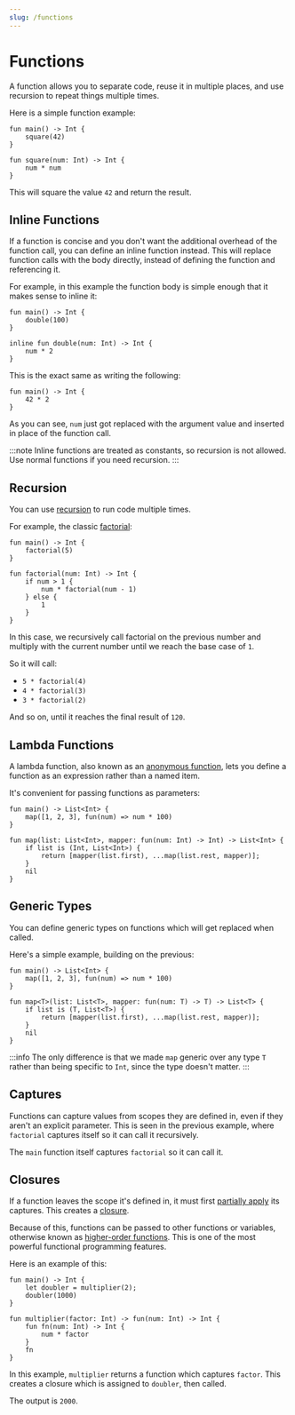 ```yaml
---
slug: /functions
---
```


# Functions

A function allows you to separate code, reuse it in multiple places, and use recursion to repeat things multiple times.

Here is a simple function example:

```rue
fun main() -> Int {
    square(42)
}

fun square(num: Int) -> Int {
    num * num
}
```

This will square the value `42` and return the result.

## Inline Functions

If a function is concise and you don't want the additional overhead of the function call, you can define an inline function instead. This will replace function calls with the body directly, instead of defining the function and referencing it.

For example, in this example the function body is simple enough that it makes sense to inline it:

```rue
fun main() -> Int {
    double(100)
}

inline fun double(num: Int) -> Int {
    num * 2
}
```

This is the exact same as writing the following:

```rue
fun main() -> Int {
    42 * 2
}
```

As you can see, `num` just got replaced with the argument value and inserted in place of the function call.

:::note
Inline functions are treated as constants, so recursion is not allowed. Use normal functions if you need recursion.
:::

## Recursion

You can use [recursion](https://en.wikipedia.org/wiki/Recursion) to run code multiple times.

For example, the classic [factorial](https://en.wikipedia.org/wiki/Factorial):

```rue
fun main() -> Int {
    factorial(5)
}

fun factorial(num: Int) -> Int {
    if num > 1 {
        num * factorial(num - 1)
    } else {
        1
    }
}
```

In this case, we recursively call factorial on the previous number and multiply with the current number until we reach the base case of `1`.

So it will call:

- `5 * factorial(4)`
- `4 * factorial(3)`
- `3 * factorial(2)`

And so on, until it reaches the final result of `120`.

## Lambda Functions

A lambda function, also known as an [anonymous function](https://en.wikipedia.org/wiki/Anonymous_function), lets you define a function as an expression rather than a named item.

It's convenient for passing functions as parameters:

```rue
fun main() -> List<Int> {
    map([1, 2, 3], fun(num) => num * 100)
}

fun map(list: List<Int>, mapper: fun(num: Int) -> Int) -> List<Int> {
    if list is (Int, List<Int>) {
        return [mapper(list.first), ...map(list.rest, mapper)];
    }
    nil
}
```

## Generic Types

You can define generic types on functions which will get replaced when called.

Here's a simple example, building on the previous:

```rue
fun main() -> List<Int> {
    map([1, 2, 3], fun(num) => num * 100)
}

fun map<T>(list: List<T>, mapper: fun(num: T) -> T) -> List<T> {
    if list is (T, List<T>) {
        return [mapper(list.first), ...map(list.rest, mapper)];
    }
    nil
}
```

:::info
The only difference is that we made `map` generic over any type `T` rather than being specific to `Int`, since the type doesn't matter.
:::

## Captures

Functions can capture values from scopes they are defined in, even if they aren't an explicit parameter. This is seen in the previous example, where `factorial` captures itself so it can call it recursively.

The `main` function itself captures `factorial` so it can call it.

## Closures

If a function leaves the scope it's defined in, it must first [partially apply](https://en.wikipedia.org/wiki/Partial_application) its captures. This creates a [closure](<https://en.wikipedia.org/wiki/Closure_(computer_programming)>).

Because of this, functions can be passed to other functions or variables, otherwise known as [higher-order functions](https://en.wikipedia.org/wiki/Higher-order_function). This is one of the most powerful functional programming features.

Here is an example of this:

```rue
fun main() -> Int {
    let doubler = multiplier(2);
    doubler(1000)
}

fun multiplier(factor: Int) -> fun(num: Int) -> Int {
    fun fn(num: Int) -> Int {
        num * factor
    }
    fn
}
```

In this example, `multiplier` returns a function which captures `factor`. This creates a closure which is assigned to `doubler`, then called.

The output is `2000`.
